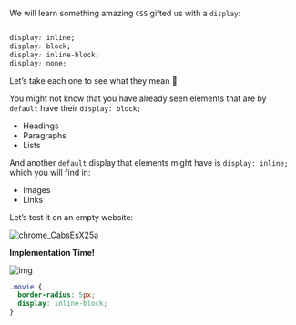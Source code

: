 We will learn something amazing `CSS` gifted us with a `display`: 

``````css

display: inline;
display: block;
display: inline-block;
display: none;

``````

Let’s take each one to see what they mean 🤔

You might not know that you have already seen elements that are by `default` have their `display: block;`

- Headings 
- Paragraphs 
- Lists

And another `default` display that elements might have is `display: inline;` which you will find in: 

- Images 
- Links 

Let’s test it on an empty website:

![chrome_CabsEsX25a](C:\Users\Malba\Documents\ShareX\Screenshots\2021-09\chrome_CabsEsX25a.png)

**Implementation Time!** 

![img](https://lh3.googleusercontent.com/i20QFrV7zC5IA0pzTyjGOt5g0Fm18AZ2EaJhb6ZJoh8Yz1knO4ezVLSY2ZDOfIeu7ZMjKc-XjC0eIue71wE55KaBVUqBtiOZIX27pCaUMt2_zXiC9hdSYPdqeONB4qcO_U3tSFYQ=s0)

``````css
.movie {
  border-radius: 5px;
  display: inline-block;
}
``````



